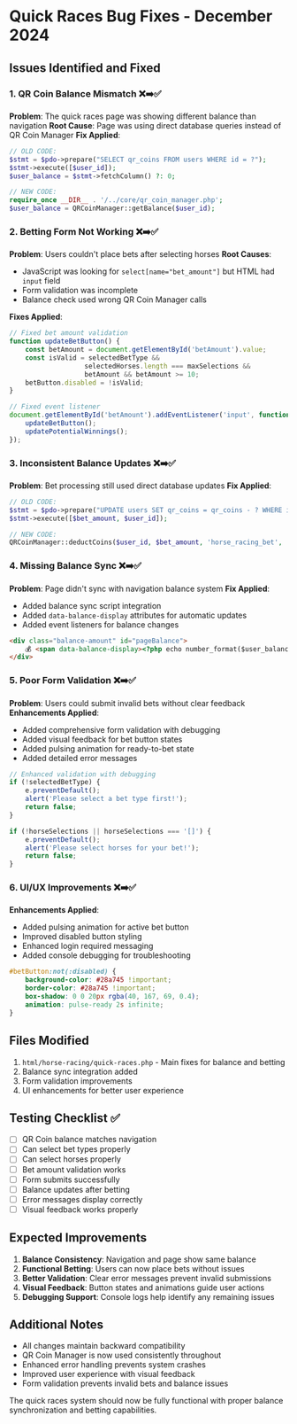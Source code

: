 # Quick Races Bug Fixes - December 2024

## Issues Identified and Fixed

### 1. **QR Coin Balance Mismatch** ❌➡️✅
**Problem**: The quick races page was showing different balance than navigation
**Root Cause**: Page was using direct database queries instead of QR Coin Manager
**Fix Applied**:
```php
// OLD CODE:
$stmt = $pdo->prepare("SELECT qr_coins FROM users WHERE id = ?");
$stmt->execute([$user_id]);
$user_balance = $stmt->fetchColumn() ?: 0;

// NEW CODE:
require_once __DIR__ . '/../core/qr_coin_manager.php';
$user_balance = QRCoinManager::getBalance($user_id);
```

### 2. **Betting Form Not Working** ❌➡️✅
**Problem**: Users couldn't place bets after selecting horses
**Root Causes**:
- JavaScript was looking for `select[name="bet_amount"]` but HTML had `input` field
- Form validation was incomplete
- Balance check used wrong QR Coin Manager calls

**Fixes Applied**:
```javascript
// Fixed bet amount validation
function updateBetButton() {
    const betAmount = document.getElementById('betAmount').value;
    const isValid = selectedBetType && 
                   selectedHorses.length === maxSelections && 
                   betAmount && betAmount >= 10;
    betButton.disabled = !isValid;
}

// Fixed event listener
document.getElementById('betAmount').addEventListener('input', function() {
    updateBetButton();
    updatePotentialWinnings();
});
```

### 3. **Inconsistent Balance Updates** ❌➡️✅
**Problem**: Bet processing still used direct database updates
**Fix Applied**:
```php
// OLD CODE:
$stmt = $pdo->prepare("UPDATE users SET qr_coins = qr_coins - ? WHERE id = ?");
$stmt->execute([$bet_amount, $user_id]);

// NEW CODE:
QRCoinManager::deductCoins($user_id, $bet_amount, 'horse_racing_bet', 'Quick Race Bet: ' . strtoupper($bet_type));
```

### 4. **Missing Balance Sync** ❌➡️✅
**Problem**: Page didn't sync with navigation balance system
**Fix Applied**:
- Added balance sync script integration
- Added `data-balance-display` attributes for automatic updates
- Added event listeners for balance changes

```html
<div class="balance-amount" id="pageBalance">
    💰 <span data-balance-display><?php echo number_format($user_balance); ?></span> QR Coins
</div>
```

### 5. **Poor Form Validation** ❌➡️✅
**Problem**: Users could submit invalid bets without clear feedback
**Enhancements Applied**:
- Added comprehensive form validation with debugging
- Added visual feedback for bet button states
- Added pulsing animation for ready-to-bet state
- Added detailed error messages

```javascript
// Enhanced validation with debugging
if (!selectedBetType) {
    e.preventDefault();
    alert('Please select a bet type first!');
    return false;
}

if (!horseSelections || horseSelections === '[]') {
    e.preventDefault();
    alert('Please select horses for your bet!');
    return false;
}
```

### 6. **UI/UX Improvements** ❌➡️✅
**Enhancements Applied**:
- Added pulsing animation for active bet button
- Improved disabled button styling
- Enhanced login required messaging
- Added console debugging for troubleshooting

```css
#betButton:not(:disabled) {
    background-color: #28a745 !important;
    border-color: #28a745 !important;
    box-shadow: 0 0 20px rgba(40, 167, 69, 0.4);
    animation: pulse-ready 2s infinite;
}
```

## Files Modified

1. `html/horse-racing/quick-races.php` - Main fixes for balance and betting
2. Balance sync integration added
3. Form validation improvements
4. UI enhancements for better user experience

## Testing Checklist ✅

- [ ] QR Coin balance matches navigation
- [ ] Can select bet types properly
- [ ] Can select horses properly
- [ ] Bet amount validation works
- [ ] Form submits successfully
- [ ] Balance updates after betting
- [ ] Error messages display correctly
- [ ] Visual feedback works properly

## Expected Improvements

1. **Balance Consistency**: Navigation and page show same balance
2. **Functional Betting**: Users can now place bets without issues
3. **Better Validation**: Clear error messages prevent invalid submissions
4. **Visual Feedback**: Button states and animations guide user actions
5. **Debugging Support**: Console logs help identify any remaining issues

## Additional Notes

- All changes maintain backward compatibility
- QR Coin Manager is now used consistently throughout
- Enhanced error handling prevents system crashes
- Improved user experience with visual feedback
- Form validation prevents invalid bets and balance issues

The quick races system should now be fully functional with proper balance synchronization and betting capabilities. 